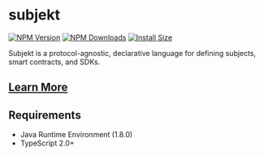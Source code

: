 # subjekt

[![NPM Version](http://img.shields.io/npm/v/subjekt.svg?style=flat)](https://www.npmjs.org/package/subjekt)
[![NPM Downloads](https://img.shields.io/npm/dm/subjektify.svg?style=flat)](https://npmcharts.com/compare/subjekt?minimal=true)
[![Install Size](https://packagephobia.now.sh/badge?p=subjekt)](https://packagephobia.now.sh/result?p=subjekt)

Subjekt is a protocol-agnostic, declarative language for defining subjects, smart contracts, and SDKs.

## [Learn More](https://subjektify.dev/docs/learn/subjekt)

## Requirements

- Java Runtime Environment (1.8.0)
- TypeScript 2.0+
